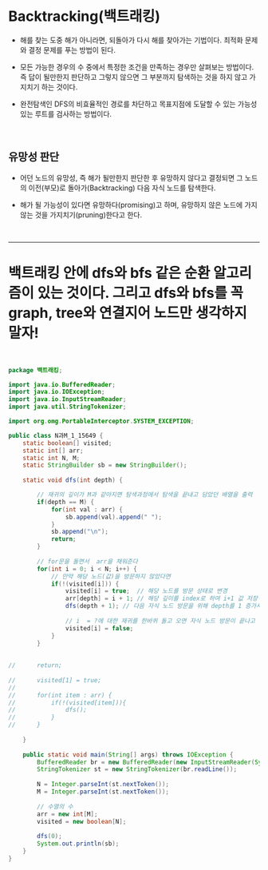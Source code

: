 # Backtracking(백트래킹)

- 해를 찾는 도중 해가 아니라면, 되돌아가 다시 해를 찾아가는 기법이다. 최적화 문제와 결정 문제를 푸는 방법이 된다.

- 모든 가능한 경우의 수 중에서 특정한 조건을 만족하는 경우만 살펴보는 방법이다. 즉 답이 될만한지 판단하고 그렇지 않으면 그 부분까지 탐색하는 것을 하지 않고 가지치기 하는 것이다.

- 완전탐색인 DFS의 비효율적인 경로를 차단하고 목표지점에 도달할 수 있는 가능성 있는 루트를 검사하는 방법이다.

<br>

## 유망성 판단

- 어던 노드의 유망성, 즉 해가 될만한지 판단한 후 유망하지 않다고 결정되면 그 노드의 이전(부모)로 돌아가(Backtracking) 다음 자식 노드를 탐색한다.

- 해가 될 가능성이 있다면 유망하다(promising)고 하며, 유망하지 않은 노드에 가지 않는 것을 가지치기(pruning)한다고 한다.

<br>

<hr>

# 백트래킹 안에 dfs와 bfs 같은 순환 알고리즘이 있는 것이다. 그리고 dfs와 bfs를 꼭 graph, tree와 연결지어 노드만 생각하지 말자!

<br>

```java
package 백트래킹;

import java.io.BufferedReader;
import java.io.IOException;
import java.io.InputStreamReader;
import java.util.StringTokenizer;

import org.omg.PortableInterceptor.SYSTEM_EXCEPTION;

public class N과M_1_15649 {
	static boolean[] visited;
	static int[] arr;
	static int N, M;
	static StringBuilder sb = new StringBuilder();
	
	static void dfs(int depth) {

		// 재귀의 깊이가 M과 같아지면 탐색과정에서 탐색을 끝내고 담았던 배열을 출력
		if(depth == M) {
			for(int val : arr) {
				sb.append(val).append(" ");
			}
			sb.append("\n");
			return;
		}
		
		// for문을 돌면서  arr을 채워준다 
		for(int i = 0; i < N; i++) {
			// 만약 해당 노드(값)을 방문하지 않았다면
			if(!(visited[i])) {
				visited[i] = true;	// 해당 노드를 방문 상태로 변경
				arr[depth] = i + 1; // 해당 깊이를 index로 하여 i+1 값 저장
				dfs(depth + 1); // 다음 자식 노드 방문을 위해 depth를 1 증가시키면서 재귀 호출
				
				// i  = ?에 대한 재귀를 한바퀴 돌고 오면 자식 노드 방문이 끝나고 돌아오면 방문한 노드를 방문하지 않은 상태로 변경
				visited[i] = false;
			}
		}
		
		
//		return;
		
//		visited[1] = true;
//		
//		for(int item : arr) {
//			if(!(visited[item])){
//				dfs();
//			}
//		}
		
	}
	
	public static void main(String[] args) throws IOException {
		BufferedReader br = new BufferedReader(new InputStreamReader(System.in));
		StringTokenizer st = new StringTokenizer(br.readLine());
		
		N = Integer.parseInt(st.nextToken());
		M = Integer.parseInt(st.nextToken());
		
		// 수열의 수
		arr = new int[M];
		visited = new boolean[N];
		
		dfs(0);
		System.out.println(sb);
	}
}	

```
